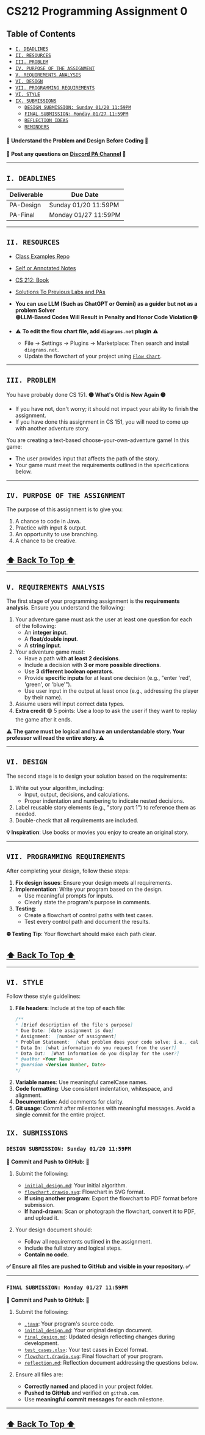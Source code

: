 <h1> CS212 Programming Assignment 0 </h1>

<h2> Table of Contents </h2>

<!-- TOC -->
  * [`I. DEADLINES`](#i-deadlines)
  * [`II. RESOURCES`](#ii-resources)
  * [`III. PROBLEM`](#iii-problem)
  * [`IV. PURPOSE OF THE ASSIGNMENT`](#iv-purpose-of-the-assignment)
  * [`V. REQUIREMENTS ANALYSIS`](#v-requirements-analysis)
  * [`VI. DESIGN`](#vi-design)
  * [`VII. PROGRAMMING REQUIREMENTS`](#vii-programming-requirements)
  * [`VI. STYLE`](#vi-style)
  * [`IX. SUBMISSIONS`](#ix-submissions)
    * [`DESIGN SUBMISSION: Sunday 01/20 11:59PM`](#design-submission-sunday-0120-1159pm)
    * [`FINAL SUBMISSION: Monday 01/27 11:59PM`](#final-submission-monday-0127-1159pm)
    * [`REFLECTION IDEAS`](#reflection-ideas)
    * [`REMINDERS`](#reminders)
<!-- TOC -->

<h4> 🔵 Understand the Problem and Design Before Coding 🔵 </h4>

**🔵 Post any questions on [Discord PA Channel](https://discord.com/channels/1325897175544369263/1325897175544369271) 🔵**

---

## `I. DEADLINES`

| Deliverable | Due Date             |
|-------------|----------------------|
| PA-Design   | Sunday 01/20 11:59PM |
| PA-Final    | Monday 01/27 11:59PM |

---

## `II. RESOURCES`
- [Class Examples Repo](https://github.com/SP25-ZJY/CS212)
- [Self or Annotated Notes](https://moodle.loyola.edu/course/view.php?id=89009)
- [CS 212: Book](https://open.umn.edu/opentextbooks/textbooks/java-java-java-object-oriented-problem-solving)
- [Solutions To Previous Labs and PAs](https://classroom.github.com/classrooms/193636664-sp25-zjy-cs212)

- **You can use LLM (Such as ChatGPT or Gemini) as a guider but not as a problem Solver**  
  🟠**LLM-Based Codes Will Result in Penalty and Honor Code Violation**🟠

- ⚠️ **To edit the flow chart file, add `diagrams.net` plugin** ⚠️
    - File -> Settings -> Plugins -> Marketplace: Then search and install `diagrams.net`.
    - Update the flowchart of your project using [`Flow Chart`](uml.drawio.svg).

---

## `III. PROBLEM`
You have probably done CS 151. **🟡 What's Old is New Again 🟡**
- If you have not, don't worry; it should not impact your ability to finish the assignment.
- If you have done this assignment in CS 151, you will need to come up with another adventure story.

You are creating a text-based choose-your-own-adventure game! In this game:
- The user provides input that affects the path of the story.
- Your game must meet the requirements outlined in the specifications below.

---

## `IV. PURPOSE OF THE ASSIGNMENT`
The purpose of this assignment is to give you:

1. A chance to code in Java.
2. Practice with input & output.
3. An opportunity to use branching.
4. A chance to be creative.

[<h2>⬆ Back To Top ⬆</h2>](#i-deadlines)

---

## `V. REQUIREMENTS ANALYSIS`
The first stage of your programming assignment is the **requirements analysis**. Ensure you understand the following:

1. Your adventure game must ask the user at least one question for each of the following:
    - An **integer input**.
    - A **float/double input**.
    - A **string input**.
2. Your adventure game must:
    - Have a path with **at least 2 decisions**.
    - Include a decision with **3 or more possible directions**.
    - Use **3 different boolean operators**.
    - Provide **specific inputs** for at least one decision (e.g., "enter 'red', 'green', or 'blue'").
    - Use user input in the output at least once (e.g., addressing the player by their name).
3. Assume users will input correct data types.
4. **Extra credit** 🟢 5 points: Use a loop to ask the user if they want to replay the game after it ends.

**⚠️ The game must be logical and have an understandable story. Your professor will read the entire story. ⚠️**



---

## `VI. DESIGN`
The second stage is to design your solution based on the requirements:

1. Write out your algorithm, including:
    - Input, output, decisions, and calculations.
    - Proper indentation and numbering to indicate nested decisions.
2. Label reusable story elements (e.g., "story part 1") to reference them as needed.
3. Double-check that all requirements are included.

**💡 Inspiration**: Use books or movies you enjoy to create an original story.  

---

## `VII. PROGRAMMING REQUIREMENTS`
After completing your design, follow these steps:

1. **Fix design issues**: Ensure your design meets all requirements.
2. **Implementation**: Write your program based on the design.
    - Use meaningful prompts for inputs.
    - Clearly state the program's purpose in comments.
3. **Testing**:
    - Create a flowchart of control paths with test cases.
    - Test every control path and document the results.

**⛔️ Testing Tip**: Your flowchart should make each path clear.

[<h2>⬆ Back To Top ⬆</h2>](#i-deadlines)

---

## `VI. STYLE`
Follow these style guidelines:

1. **File headers**: Include at the top of each file:
   ```java
   /**
   * [Brief description of the file's purpose]
   * Due Date: [date assignment is due]
   * Assignment:  [number of assignment]
   * Problem Statement:  [what problem does your code solve; i.e., calculating inches from centimeters]
   * Data In: [what information do you request from the user?]
   * Data Out:  [What information do you display for the user?]
   * @author <Your Name>
   * @version <Version Number, Date>
   */

2. **Variable names**: Use meaningful camelCase names.
3. **Code formatting**: Use consistent indentation, whitespace, and alignment.
4. **Documentation**: Add comments for clarity.
5. **Git usage**: Commit after milestones with meaningful messages. Avoid a single commit for the entire project.


## `IX. SUBMISSIONS`

### `DESIGN SUBMISSION: Sunday 01/20 11:59PM`
**🔶 Commit and Push to GitHub: 🔶**

1. Submit the following:
    - [`initial_design.md`](initial_design.md): Your initial algorithm.
    - [`flowchart.drawio.svg`](uml.drawio.svg): Flowchart in SVG format.
    - **If using another program**: Export the flowchart to PDF format before submission.
    - **If hand-drawn**: Scan or photograph the flowchart, convert it to PDF, and upload it.

2. Your design document should:
    - Follow all requirements outlined in the assignment.
    - Include the full story and logical steps.
    - **Contain no code.**

**✅ Ensure all files are pushed to GitHub and visible in your repository. ✅**

---

### `FINAL SUBMISSION: Monday 01/27 11:59PM`
**🔶 Commit and Push to GitHub: 🔶**

1. Submit the following:
    - [`.java`](`*.java`): Your program's source code.
    - [`initial_design.md`](initial_design.md): Your original design document.
    - [`final_design.md`](final_design.md): Updated design reflecting changes during development.
    - [`test_cases.xlsx`](test_cases.xlsx): Your test cases in Excel format.
    - [`flowchart.drawio.svg`](uml.drawio.svg): Final flowchart of your program.
    - [`reflection.md`](reflection.md): Reflection document addressing the questions below.

2. Ensure all files are:
    - **Correctly named** and placed in your project folder.
    - **Pushed to GitHub** and verified on `github.com`.
    - Use **meaningful commit messages** for each milestone.
---

[<h2>⬆ Back To Top ⬆</h2>](#i-deadlines)